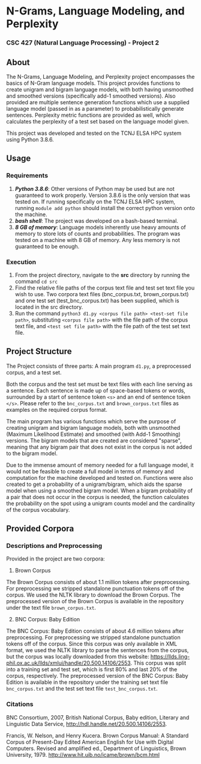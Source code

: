 # N-Grams, Language Modeling, and Perplexity
### CSC 427 (Natural Language Processing) - Project 2

## About

The N-Grams, Language Modeling, and Perplexity project encompasses the basics of N-Gram language models.
This project provides functions to create unigram and bigram language models, with both having unsmoothed and smoothed versions (specifically add-1 smoothed versions).
Also provided are multiple sentence generation functions which use a supplied language model (passed in as a parameter) to probabilistically generate sentences.
Perplexity metric functions are provided as well, which calculates the perplexity of a test set based on the language model given.

This project was developed and tested on the TCNJ ELSA HPC system using Python 3.8.6.

## Usage

### Requirements

1. **_Python 3.8.6_**: Other versions of Python may be used but are not guaranteed to work properly. Version 3.8.6 is the only version that was tested on. If running specifically on the TCNJ ELSA HPC system, running `module add python` should install the correct python version onto the machine. 
2. **_bash shell_**: The project was developed on a bash-based terminal.
3. **_8 GB of memory_**: Language models inherently use heavy amounts of memory to store lots of counts and probabilities. The program was tested on a machine with 8 GB of memory. Any less memory is not guaranteed to be enough.

### Execution

1. From the project directory, navigate to the **src** directory by running the command `cd src`
2. Find the relative file paths of the corpus text file and test set text file you wish to use. Two corpora text files (bnc_corpus.txt, brown_corpus.txt) and one test set (test_bnc_corpus.txt) has been supplied, which is located in the src directory.
3. Run the command `python3 d1.py <corpus file path> <test-set file path>`, substituting `<corpus file path>` with the file path of the corpus text file, and `<test set file path>` with the file path of the test set text file.

## Project Structure

The Project consists of three parts: A main program `d1.py`, a preprocessed corpus, and a test set.

Both the corpus and the test set must be text files with each line serving as a sentence. Each sentence is made up of space-based tokens or words, surrounded by a start of sentence token `<s>` and an end of sentence token `</s>`. Please refer to the `bnc_corpus.txt` and `brown_corpus.txt` files as examples on the required corpus format.

The main program has various functions which serve the purpose of creating unigram and bigram language models, both with unsmoothed (Maximum Likelihood Estimate) and smoothed (with Add-1 Smoothing) versions. The bigram models that are created are considered "sparse", meaning that any bigram pair that does not exist in the corpus is not added to the bigram model. 

Due to the immense amount of memory needed for a full language model, it would not be feasible to create a full model in terms of memory and computation for the machine developed and tested on. Functions were also created to get a probability of a unigram/bigram, which aids the sparse model when using a smoothed bigram model. When a bigram probability of a pair that does not occur in the corpus is needed, the function calculates the probability on the spot using a unigram counts model and the cardinality of the corpus vocabulary.

## Provided Corpora

### Descriptions and Preprocessing

Provided in the project are two corpora:

1. Brown Corpus

The Brown Corpus consists of about 1.1 million tokens after preprocessing. For preprocessing we stripped standalone punctuation tokens off of the corpus. We used the NLTK library to download the Brown Corpus. The preprocessed version of the Brown Corpus is available in the repository under the text file `brown_corpus.txt`.

2. BNC Corpus: Baby Edition

The BNC Corpus: Baby Edition consists of about 4.6 million tokens after preprocessing. For preprocessing we stripped standalone punctuation tokens off of the corpus. Since this corpus was only available in XML format, we used the NLTK library to parse the sentences from the corpus, but the corpus was locally downloaded from this website: https://llds.ling-phil.ox.ac.uk/llds/xmlui/handle/20.500.14106/2553. This corpus was split into a training set and test set, which is first 80% and last 20% of the corpus, respectively. The preprocessed version of the BNC Corpus: Baby Edition is available in the repository under the training set text file `bnc_corpus.txt` and the test set text file `test_bnc_corpus.txt`.



### Citations

BNC Consortium, 2007, British National Corpus, Baby edition, Literary and Linguistic Data Service, http://hdl.handle.net/20.500.14106/2553.

Francis, W. Nelson, and Henry Kucera. Brown Corpus Manual: A Standard Corpus of Present-Day Edited American English for Use with Digital Computers. Revised and amplified ed., Department of Linguistics, Brown University, 1979. http://www.hit.uib.no/icame/brown/bcm.html

